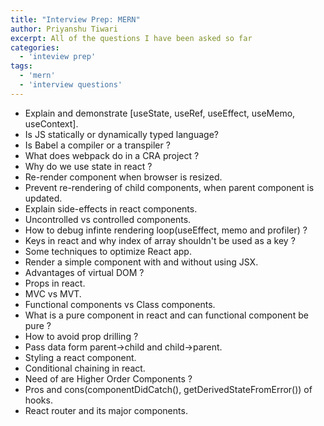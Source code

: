 ```yaml
---
title: "Interview Prep: MERN"
author: Priyanshu Tiwari
excerpt: All of the questions I have been asked so far
categories:
  - 'inteview prep'
tags:
  - 'mern'
  - 'interview questions'
---
```


* Explain and demonstrate [useState, useRef, useEffect, useMemo, useContext].
* Is JS statically or dynamically typed language?
* Is Babel a compiler or a transpiler ?
* What does webpack do in a CRA project ?
* Why do we use state in react ?
* Re-render component when browser is resized.
* Prevent re-rendering of child components, when parent component is updated.
* Explain side-effects in react components.
* Uncontrolled vs controlled components.
* How to debug infinte rendering loop(useEffect, memo and profiler) ?
* Keys in react and why index of array shouldn't be used as a key ?
* Some techniques to optimize React app.
* Render a simple component with and without using JSX.
* Advantages of virtual DOM ?
* Props in react.
* MVC vs MVT.
* Functional components vs Class components.
* What is a pure component in react and can functional component be pure ?
* How to avoid prop drilling ?
* Pass data form parent->child and child->parent.
* Styling a react component.
* Conditional chaining in react.
* Need of are Higher Order Components ?
* Pros and cons(componentDidCatch(), getDerivedStateFromError()) of hooks.
* React router and its major components.
